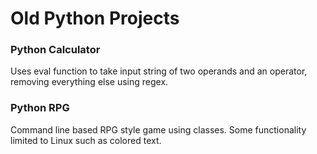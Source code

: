# Old Python Projects

### Python Calculator

Uses eval function to take input string of two operands and an operator, removing everything else using regex.

### Python RPG

Command line based RPG style game using classes. Some functionality limited to Linux such as colored text.